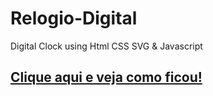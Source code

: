 # Relogio-Digital
Digital Clock using Html CSS SVG &amp; Javascript
## [Clique aqui e veja como ficou!](https://gabtapia.github.io/Calculator/)
